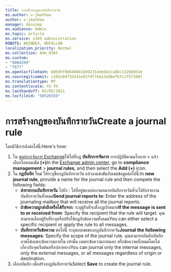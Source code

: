 ```yaml
---
title: การสร้างกฎของบันทึกรายวัน
ms.author: v-jmathew
author: v-jmathew
manager: dansimp
ms.audience: Admin
ms.topic: article
ms.service: o365-administration
ROBOTS: NOINDEX, NOFOLLOW
localization_priority: Normal
ms.collection: Adm_O365
ms.custom:
- "9004299"
- "7677"
ms.openlocfilehash: b0b95f8b6460418d92314dede2ca8bc1326b033e
ms.sourcegitcommit: c202c0df2d141e63f4f7eb13a56efbfc2f57348f
ms.translationtype: MT
ms.contentlocale: th-TH
ms.lasthandoff: 03/05/2021
ms.locfileid: "50526559"
---
```

# <a name="create-a-journal-rule"></a><span data-ttu-id="d68c4-102">การสร้างกฎของบันทึกรายวัน</span><span class="sxs-lookup"><span data-stu-id="d68c4-102">Create a journal rule</span></span>

<span data-ttu-id="d68c4-103">โดยมีวิธีการดังต่อไปนี้:</span><span class="sxs-lookup"><span data-stu-id="d68c4-103">Here's how:</span></span>

1. <span data-ttu-id="d68c4-104">ใน [ศูนย์การจัดการ Exchange](https://go.microsoft.com/fwlink/p/?linkid=2059104)ให้ไปที่กฎ **บันทึกการจัดการ** การปฏิบัติตามนโยบาย  >  แล้วเลือกไอคอนเพิ่ม **(+)**</span><span class="sxs-lookup"><span data-stu-id="d68c4-104">In the [Exchange admin center](https://go.microsoft.com/fwlink/p/?linkid=2059104), go to **compliance management** > **journal rules**, and then select the **Add (+)** icon.</span></span>
2. <span data-ttu-id="d68c4-105">ใน **กฎบันทึก** ใหม่ ให้ระบุชื่อกฎบันทึกรายวัน แล้วลงแข่งขันกับเขตข้อมูลต่อไปนี้:</span><span class="sxs-lookup"><span data-stu-id="d68c4-105">In **new journal rule**, provide a name for the journal rule and then compete the following fields:</span></span>  
    - <span data-ttu-id="d68c4-106">**ส่งรายงานบันทึกรายวัน** ไปยัง : ใส่ที่อยู่ของกล่องจดหมายบันทึกรายวันที่จะได้รับรายงานบันทึกรายวันทั้งหมด</span><span class="sxs-lookup"><span data-stu-id="d68c4-106">**Send journal reports to**: Enter the address of the journaling mailbox that will receive all the journal reports.</span></span>  
    - <span data-ttu-id="d68c4-107">**ถ้าข้อความถูกส่งถึงหรือได้รับจาก**: ระบุผู้รับที่จะตั้งกฎเป้าหมาย</span><span class="sxs-lookup"><span data-stu-id="d68c4-107">**If the message is sent to or received from**: Specify the recipient that the rule will target.</span></span> <span data-ttu-id="d68c4-108">คุณสามารถเลือกผู้รับที่ระบุหรือปรับใช้กฎกับข้อความทั้งหมด</span><span class="sxs-lookup"><span data-stu-id="d68c4-108">You can either select a specific recipient or apply the rule to all messages.</span></span>  
    - <span data-ttu-id="d68c4-109">**บันทึกรายวันข้อความ** ต่อไปนี้ ระบุขอบเขตของกฎบันทึกรายวัน</span><span class="sxs-lookup"><span data-stu-id="d68c4-109">**Journal the following messages**: Specify the scope of the journal rule.</span></span> <span data-ttu-id="d68c4-110">คุณสามารถบันทึกบันทึกภาพได้เฉพาะข้อความภายใน เท่านั้น เฉพาะข้อความภายนอก หรือข้อความทั้งหมดโดยไม่เกี่ยวกับจุดเริ่มต้นหรือปลายทาง</span><span class="sxs-lookup"><span data-stu-id="d68c4-110">You can journal only the internal messages, only the external messages, or all messages regardless of origin or destination.</span></span>
3. <span data-ttu-id="d68c4-111">เลือกบันทึก เพื่อสร้างกฎบันทึกรายวัน</span><span class="sxs-lookup"><span data-stu-id="d68c4-111">Select **Save** to create the journal rule.</span></span>
